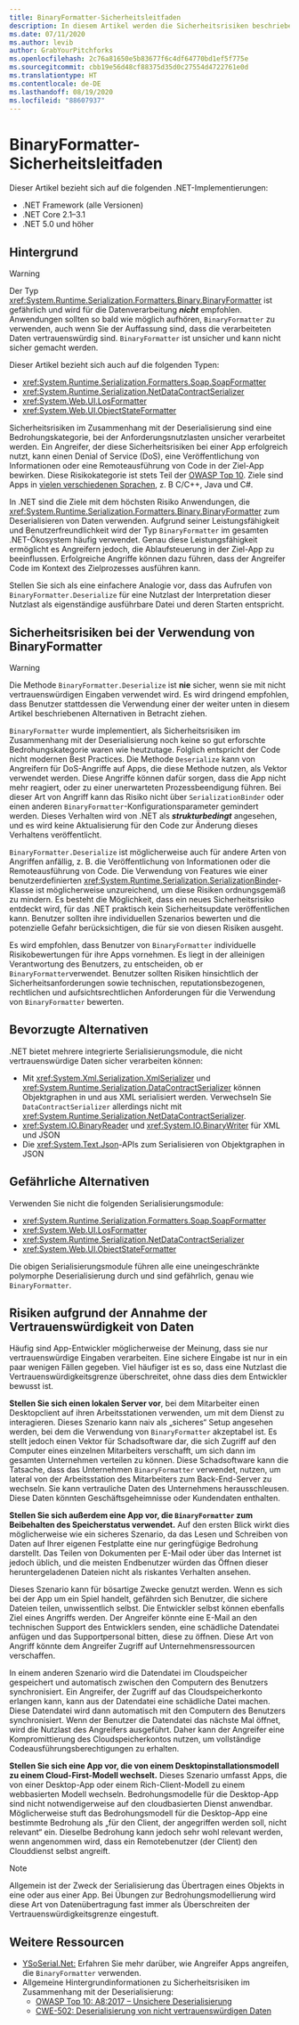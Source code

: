 ```yaml
---
title: BinaryFormatter-Sicherheitsleitfaden
description: In diesem Artikel werden die Sicherheitsrisiken beschrieben, die der Typ BinaryFormatter mit sich bringt. Darüber hinaus werden verschiedene Serialisierungsmodule empfohlen, die verwendet werden können.
ms.date: 07/11/2020
ms.author: levib
author: GrabYourPitchforks
ms.openlocfilehash: 2c76a81650e5b83677f6c4df64770bd1ef5f775e
ms.sourcegitcommit: cbb19e56d48cf88375d35d0c27554d4722761e0d
ms.translationtype: HT
ms.contentlocale: de-DE
ms.lasthandoff: 08/19/2020
ms.locfileid: "88607937"
---
```

# <a name="binaryformatter-security-guide"></a>BinaryFormatter-Sicherheitsleitfaden

Dieser Artikel bezieht sich auf die folgenden .NET-Implementierungen:

* .NET Framework (alle Versionen)
* .NET Core 2.1–3.1
* .NET 5.0 und höher

## <a name="background"></a>Hintergrund

> [!WARNING]
> Der Typ <xref:System.Runtime.Serialization.Formatters.Binary.BinaryFormatter> ist gefährlich und wird für die Datenverarbeitung ***nicht*** empfohlen. Anwendungen sollten so bald wie möglich aufhören, `BinaryFormatter` zu verwenden, auch wenn Sie der Auffassung sind, dass die verarbeiteten Daten vertrauenswürdig sind. `BinaryFormatter` ist unsicher und kann nicht sicher gemacht werden.

Dieser Artikel bezieht sich auch auf die folgenden Typen:

* <xref:System.Runtime.Serialization.Formatters.Soap.SoapFormatter>
* <xref:System.Runtime.Serialization.NetDataContractSerializer>
* <xref:System.Web.UI.LosFormatter>
* <xref:System.Web.UI.ObjectStateFormatter>

Sicherheitsrisiken im Zusammenhang mit der Deserialisierung sind eine Bedrohungskategorie, bei der Anforderungsnutzlasten unsicher verarbeitet werden. Ein Angreifer, der diese Sicherheitsrisiken bei einer App erfolgreich nutzt, kann einen Denial of Service (DoS), eine Veröffentlichung von Informationen oder eine Remoteausführung von Code in der Ziel-App bewirken. Diese Risikokategorie ist stets Teil der [OWASP Top 10](https://owasp.org/www-project-top-ten/). Ziele sind Apps in [vielen verschiedenen Sprachen](https://owasp.org/www-community/vulnerabilities/Deserialization_of_untrusted_data), z. B C/C++, Java und C#.

In .NET sind die Ziele mit dem höchsten Risiko Anwendungen, die <xref:System.Runtime.Serialization.Formatters.Binary.BinaryFormatter> zum Deserialisieren von Daten verwenden. Aufgrund seiner Leistungsfähigkeit und Benutzerfreundlichkeit wird der Typ `BinaryFormatter` im gesamten .NET-Ökosystem häufig verwendet. Genau diese Leistungsfähigkeit ermöglicht es Angreifern jedoch, die Ablaufsteuerung in der Ziel-App zu beeinflussen. Erfolgreiche Angriffe können dazu führen, dass der Angreifer Code im Kontext des Zielprozesses ausführen kann.

Stellen Sie sich als eine einfachere Analogie vor, dass das Aufrufen von `BinaryFormatter.Deserialize` für eine Nutzlast der Interpretation dieser Nutzlast als eigenständige ausführbare Datei und deren Starten entspricht.

## <a name="binaryformatter-security-vulnerabilities"></a>Sicherheitsrisiken bei der Verwendung von BinaryFormatter

> [!WARNING]
> Die Methode `BinaryFormatter.Deserialize` ist __nie__ sicher, wenn sie mit nicht vertrauenswürdigen Eingaben verwendet wird. Es wird dringend empfohlen, dass Benutzer stattdessen die Verwendung einer der weiter unten in diesem Artikel beschriebenen Alternativen in Betracht ziehen.

`BinaryFormatter` wurde implementiert, als Sicherheitsrisiken im Zusammenhang mit der Deserialisierung noch keine so gut erforschte Bedrohungskategorie waren wie heutzutage. Folglich entspricht der Code nicht modernen Best Practices. Die Methode `Deserialize` kann von Angreifern für DoS-Angriffe auf Apps, die diese Methode nutzen, als Vektor verwendet werden. Diese Angriffe können dafür sorgen, dass die App nicht mehr reagiert, oder zu einer unerwarteten Prozessbeendigung führen. Bei dieser Art von Angriff kann das Risiko nicht über `SerializationBinder` oder einen anderen `BinaryFormatter`-Konfigurationsparameter gemindert werden. Dieses Verhalten wird von .NET als ***strukturbedingt*** angesehen, und es wird keine Aktualisierung für den Code zur Änderung dieses Verhaltens veröffentlicht.

`BinaryFormatter.Deserialize` ist möglicherweise auch für andere Arten von Angriffen anfällig, z. B. die Veröffentlichung von Informationen oder die Remoteausführung von Code. Die Verwendung von Features wie einer benutzerdefinierten <xref:System.Runtime.Serialization.SerializationBinder>-Klasse ist möglicherweise unzureichend, um diese Risiken ordnungsgemäß zu mindern. Es besteht die Möglichkeit, dass ein neues Sicherheitsrisiko entdeckt wird, für das .NET praktisch kein Sicherheitsupdate veröffentlichen kann. Benutzer sollten ihre individuellen Szenarios bewerten und die potenzielle Gefahr berücksichtigen, die für sie von diesen Risiken ausgeht.

Es wird empfohlen, dass Benutzer von `BinaryFormatter` individuelle Risikobewertungen für ihre Apps vornehmen. Es liegt in der alleinigen Verantwortung des Benutzers, zu entscheiden, ob er `BinaryFormatter`verwendet. Benutzer sollten Risiken hinsichtlich der Sicherheitsanforderungen sowie technischen, reputationsbezogenen, rechtlichen und aufsichtsrechtlichen Anforderungen für die Verwendung von `BinaryFormatter` bewerten.

## <a name="preferred-alternatives"></a>Bevorzugte Alternativen

.NET bietet mehrere integrierte Serialisierungsmodule, die nicht vertrauenswürdige Daten sicher verarbeiten können:

* Mit <xref:System.Xml.Serialization.XmlSerializer> und <xref:System.Runtime.Serialization.DataContractSerializer> können Objektgraphen in und aus XML serialisiert werden. Verwechseln Sie `DataContractSerializer` allerdings nicht mit <xref:System.Runtime.Serialization.NetDataContractSerializer>.
* <xref:System.IO.BinaryReader> und <xref:System.IO.BinaryWriter> für XML und JSON
* Die <xref:System.Text.Json>-APIs zum Serialisieren von Objektgraphen in JSON

## <a name="dangerous-alternatives"></a>Gefährliche Alternativen

Verwenden Sie nicht die folgenden Serialisierungsmodule:

* <xref:System.Runtime.Serialization.Formatters.Soap.SoapFormatter>
* <xref:System.Web.UI.LosFormatter>
* <xref:System.Runtime.Serialization.NetDataContractSerializer>
* <xref:System.Web.UI.ObjectStateFormatter>

Die obigen Serialisierungsmodule führen alle eine uneingeschränkte polymorphe Deserialisierung durch und sind gefährlich, genau wie `BinaryFormatter`.

## <a name="the-risks-of-assuming-data-to-be-trustworthy"></a>Risiken aufgrund der Annahme der Vertrauenswürdigkeit von Daten

Häufig sind App-Entwickler möglicherweise der Meinung, dass sie nur vertrauenswürdige Eingaben verarbeiten. Eine sichere Eingabe ist nur in ein paar wenigen Fällen gegeben. Viel häufiger ist es so, dass eine Nutzlast die Vertrauenswürdigkeitsgrenze überschreitet, ohne dass dies dem Entwickler bewusst ist.

__Stellen Sie sich einen lokalen Server vor__, bei dem Mitarbeiter einen Desktopclient auf ihren Arbeitsstationen verwenden, um mit dem Dienst zu interagieren. Dieses Szenario kann naiv als „sicheres“ Setup angesehen werden, bei dem die Verwendung von `BinaryFormatter` akzeptabel ist. Es stellt jedoch einen Vektor für Schadsoftware dar, die sich Zugriff auf den Computer eines einzelnen Mitarbeiters verschafft, um sich dann im gesamten Unternehmen verteilen zu können. Diese Schadsoftware kann die Tatsache, dass das Unternehmen `BinaryFormatter` verwendet, nutzen, um lateral von der Arbeitsstation des Mitarbeiters zum Back-End-Server zu wechseln. Sie kann vertrauliche Daten des Unternehmens herausschleusen. Diese Daten könnten Geschäftsgeheimnisse oder Kundendaten enthalten.

__Stellen Sie sich außerdem eine App vor, die `BinaryFormatter` zum Beibehalten des Speicherstatus verwendet.__ Auf den ersten Blick wirkt dies möglicherweise wie ein sicheres Szenario, da das Lesen und Schreiben von Daten auf Ihrer eigenen Festplatte eine nur geringfügige Bedrohung darstellt. Das Teilen von Dokumenten per E-Mail oder über das Internet ist jedoch üblich, und die meisten Endbenutzer würden das Öffnen dieser heruntergeladenen Dateien nicht als riskantes Verhalten ansehen.

Dieses Szenario kann für bösartige Zwecke genutzt werden. Wenn es sich bei der App um ein Spiel handelt, gefährden sich Benutzer, die sichere Dateien teilen, unwissentlich selbst. Die Entwickler selbst können ebenfalls Ziel eines Angriffs werden. Der Angreifer könnte eine E-Mail an den technischen Support des Entwicklers senden, eine schädliche Datendatei anfügen und das Supportpersonal bitten, diese zu öffnen. Diese Art von Angriff könnte dem Angreifer Zugriff auf Unternehmensressourcen verschaffen.

In einem anderen Szenario wird die Datendatei im Cloudspeicher gespeichert und automatisch zwischen den Computern des Benutzers synchronisiert. Ein Angreifer, der Zugriff auf das Cloudspeicherkonto erlangen kann, kann aus der Datendatei eine schädliche Datei machen. Diese Datendatei wird dann automatisch mit den Computern des Benutzers synchronisiert. Wenn der Benutzer die Datendatei das nächste Mal öffnet, wird die Nutzlast des Angreifers ausgeführt. Daher kann der Angreifer eine Kompromittierung des Cloudspeicherkontos nutzen, um vollständige Codeausführungsberechtigungen zu erhalten.

__Stellen Sie sich eine App vor, die von einem Desktopinstallationsmodell zu einem Cloud-First-Modell wechselt.__ Dieses Szenario umfasst Apps, die von einer Desktop-App oder einem Rich-Client-Modell zu einem webbasierten Modell wechseln. Bedrohungsmodelle für die Desktop-App sind nicht notwendigerweise auf den cloudbasierten Dienst anwendbar. Möglicherweise stuft das Bedrohungsmodell für die Desktop-App eine bestimmte Bedrohung als „für den Client, der angegriffen werden soll, nicht relevant“ ein. Dieselbe Bedrohung kann jedoch sehr wohl relevant werden, wenn angenommen wird, dass ein Remotebenutzer (der Client) den Clouddienst selbst angreift.

> [!NOTE]
> Allgemein ist der Zweck der Serialisierung das Übertragen eines Objekts in eine oder aus einer App. Bei Übungen zur Bedrohungsmodellierung wird diese Art von Datenübertragung fast immer als Überschreiten der Vertrauenswürdigkeitsgrenze eingestuft.

## <a name="further-resources"></a>Weitere Ressourcen

* [YSoSerial.Net:](https://github.com/pwntester/ysoserial.net) Erfahren Sie mehr darüber, wie Angreifer Apps angreifen, die `BinaryFormatter` verwenden.
* Allgemeine Hintergrundinformationen zu Sicherheitsrisiken im Zusammenhang mit der Deserialisierung:
  * [OWASP Top 10: A8:2017 – Unsichere Deserialisierung](https://owasp.org/www-project-top-ten/OWASP_Top_Ten_2017/Top_10-2017_A8-Insecure_Deserialization)
  * [CWE-502: Deserialisierung von nicht vertrauenswürdigen Daten](https://cwe.mitre.org/data/definitions/502.html)
